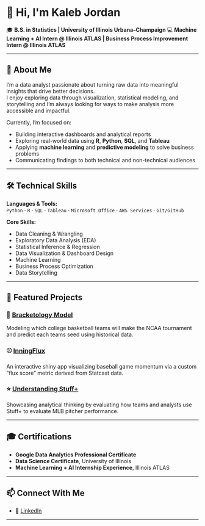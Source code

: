 # 👋 Hi, I'm Kaleb Jordan  

🎓 **B.S. in Statistics | University of Illinois Urbana–Champaign** 
💻 **Machine Learning + AI Intern @ Illinois ATLAS | 
Business Process Improvement Intern @ Illinois ATLAS**

---

## 🧠 About Me
I’m a data analyst passionate about turning raw data into meaningful insights that drive better decisions.  
I enjoy exploring data through visualization, statistical modeling, and storytelling and I’m always looking for ways to make analysis more accessible and impactful.

Currently, I’m focused on:
- Building interactive dashboards and analytical reports  
- Exploring real-world data using **R**, **Python**, **SQL**, and **Tableau**  
- Applying **machine learning** and **predictive modeling** to solve business problems  
- Communicating findings to both technical and non-technical audiences  

---

## 🛠️ Technical Skills
**Languages & Tools:**  
`Python` · `R` · `SQL` · `Tableau` · `Microsoft Office` · `AWS Services` · `Git/GitHub`  

**Core Skills:**  
- Data Cleaning & Wrangling  
- Exploratory Data Analysis (EDA)  
- Statistical Inference & Regression  
- Data Visualization & Dashboard Design  
- Machine Learning 
- Business Process Optimization  
- Data Storytelling  

---

## 📂 Featured Projects
### 🧮 [Bracketology Model](https://github.com/kjord3/kjord3/tree/main/Bracketology)
Modeling which college basketball teams will make the NCAA tournament and predict each teams seed using historical data.  

### ⚾ [InningFlux](https://github.com/yourusername/inningflux)
An interactive shiny app visualizing baseball game momentum via a custom “flux score” metric derived from Statcast data.  

### ⭐ [Understanding Stuff+](https://github.com/kjord3/kjord3/blob/main/Stuff%2B.pdf)
Showcasing analytical thinking by evaluating how teams and analysts use Stuff+ to evaluate MLB pitcher performance.

---

## 🎓 Certifications
- **Google Data Analytics Professional Certificate**  
- **Data Science Certificate**, University of Illinois  
- **Machine Learning + AI Internship Experience**, Illinois ATLAS  

---

## 📫 Connect With Me
- 💼 [LinkedIn]((https://www.linkedin.com/in/kaleb-jordan-b4288625a/))
  
---

